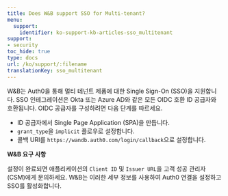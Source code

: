 ```yaml
---
title: Does W&B support SSO for Multi-tenant?
menu:
  support:
    identifier: ko-support-kb-articles-sso_multitenant
support:
- security
toc_hide: true
type: docs
url: /ko/support/:filename
translationKey: sso_multitenant
---
```

W&B는 Auth0을 통해 멀티 테넌트 제품에 대한 Single Sign-On (SSO)을 지원합니다. SSO 인테그레이션은 Okta 또는 Azure AD와 같은 모든 OIDC 호환 ID 공급자와 호환됩니다. OIDC 공급자를 구성하려면 다음 단계를 따르세요.

* ID 공급자에서 Single Page Application (SPA)을 만듭니다.
* `grant_type`을 `implicit` 플로우로 설정합니다.
* 콜백 URI를 `https://wandb.auth0.com/login/callback`으로 설정합니다.

**W&B 요구 사항**

설정이 완료되면 애플리케이션의 `Client ID` 및 `Issuer URL`을 고객 성공 관리자 (CSM)에게 문의하세요. W&B는 이러한 세부 정보를 사용하여 Auth0 연결을 설정하고 SSO를 활성화합니다.

